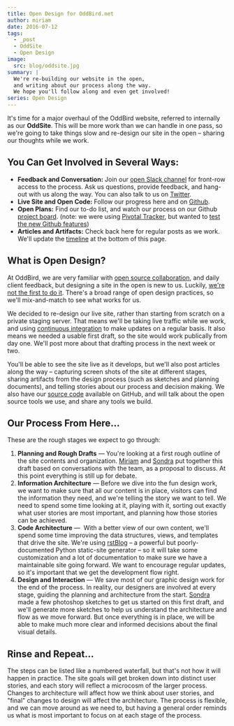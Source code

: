 ```yaml
---
title: Open Design for OddBird.net
author: miriam
date: 2016-07-12
tags:
  - _post
  - OddSite
  - Open Design
image:
  src: blog/oddsite.jpg
summary: |
  We're re-building our website in the open,
  and writing about our process along the way.
  We hope you'll follow along and even get involved!
series: Open Design
---
```


It's time for a major overhaul of the OddBird website, referred to
internally as our **OddSite**. This will be more work than we can handle
in one pass, so we're going to take things slow and re-design our site
in the open – sharing our thoughts while we work.

## You Can Get Involved in Several Ways:

- **Feedback and Conversation:** Join our [open Slack channel] for
    front-row access to the process. Ask us questions, provide feedback,
    and hang-out with us along the way. You can also talk to us on
    [Twitter].
- **Live Site and Open Code:** Follow our progress here and on
    [Github].
- **Open Plans:** Find our to-do list, and watch our process on our
    Github [project board]. (note: we were using [Pivotal Tracker], but
    wanted to [test the new Github features])
- **Articles and Artifacts:** Check back here for regular posts as we
    work. We'll update the [timeline] at the bottom of this page.

[open Slack channel]: http://friends.oddbird.net
[Twitter]: http://twitter.com/oddbird
[Github]: https://github.com/oddbird/oddsite/
[project board]: https://github.com/oddbird/oddsite/projects/1
[Pivotal Tracker]: https://www.pivotaltracker.com/projects/22378
[test the new Github features]: /2016/10/07/github-projects/
[timeline]: #open-design-articles

## What is Open Design?

At OddBird, we are very familiar with [open source collaboration], and
daily client feedback, but designing a site in the open is new to us.
Luckily, [we're not the first to do it]. There's a broad range of open
design practices, so we'll mix-and-match to see what works for us.

We decided to re-design our live site, rather than starting from scratch
on a private staging server. That means we'll be taking live traffic
while we work, and using [continuous integration] to make updates on a
regular basis. It also means we needed a usable first draft, so the site
would work publically from day one. We'll post more about that drafting
process in the next week or two.

You'll be able to see the site live as it develops, but we'll also post
articles along the way – capturing screen shots of the site at different
stages, sharing artifacts from the design process (such as sketches and
planning documents), and telling stories about our process and decision
making. We also have our [source code] available on GitHub, and will
talk about the open source tools we use, and share any tools we build.

[open source collaboration]: /open-source/
[we're not the first to do it]: http://bradfrost.com/blog/post/designing-in-the-open/
[continuous integration]: https://en.wikipedia.org/wiki/Continuous_integration
[source code]: https://github.com/oddbird/oddsite/

## Our Process From Here...

These are the rough stages we expect to go through:

1.  **Planning and Rough Drafts** — You're looking at a first rough
    outline of the site contents and organization. [Miriam] and [Sondra]
    put together this draft based on conversations with the team, as a
    proposal to discuss. At this point everything is still up for
    debate.
2.  **Information Architecture** — Before we dive into the fun design
    work, we want to make sure that all our content is in place,
    visitors can find the information they need, and we're telling the
    story we want to tell. We need to spend some time looking at it,
    playing with it, sorting out exactly what user stories are most
    important, and planning how those stories can be achieved.
3.  **Code Architecture** —  With a better view of our own content,
    we'll spend some time improving the data structures, views, and
    templates that drive the site. We're using [rstBlog] – a powerful
    but poorly-documented Python static-site generator – so it will take
    some customization and a lot of documentation to make sure we have a
    maintainable site going forward. We want to encourage regular
    updates, so it's important that we get the development flow right.
4.  **Design and Interaction** — We save most of our graphic design work
    for the end of the process. In reality, our designers are involved
    at every stage, guiding the planning and architecture from the
    start. [Sondra] made a few photoshop sketches to get us started on
    this first draft, and we'll generate more sketches to help us
    understand the architecture and flow as we move forward. But once
    everything is in place, we will be able to make much more clear and
    informed decisions about the final visual details.

[Miriam]: /authors/miriam/
[Sondra]: /authors/sondra/
[rstBlog]: https://github.com/mitsuhiko/rstblog

## Rinse and Repeat...

The steps can be listed like a numbered waterfall, but that's not how it
will happen in practice. The site goals will get broken down into
distinct user stories, and each story will reflect a microcosm of the
larger process. Changes to architecture will affect how we think about
user stories, and "final" changes to design will affect the
architecture. The process is flexible, and we can move around as we need
to, but having a general order reminds us what is most important to
focus on at each stage of the process.
